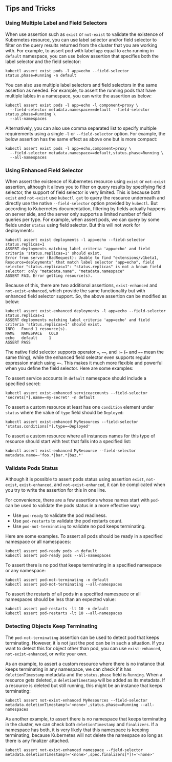## Tips and Tricks

### Using Multiple Label and Field Selectors

When use assertion such as `exist` or `not-exist` to validate the existence of Kubernetes resource, you can use label selector and/or field selector to filter on the query results returned from the cluster that you are working with. For example, to assert pod with label `app` equal to `echo` running in `default` namespace, you can use below assertion that specifies both the label selector and the field selector:
```shell
kubectl assert exist pods -l app=echo --field-selector status.phase=Running -n default
```

You can also use multiple label selectors and field selectors in the same assertion as needed. For example, to assert the running pods that have multiple lables in a namespace, you can write the assertion as below:
```shell
kubectl assert exist pods -l app=echo -l component=proxy \
  --field-selector metadata.namespace==default --field-selector status.phase=Running \
  --all-namespaces
```

Alternatively, you can also use comma separated list to specify multiple requirements using a single `-l` or `--field-selector` option. For example, the below assertion has the same effect as above one but is more compact:
```shell
kubectl assert exist pods -l app=echo,component=proxy \
  --field-selector metadata.namespace==default,status.phase=Running \
  --all-namespaces
```

### Using Enhanced Field Selector

When assert the existence of Kubernetes resource using `exist` or `not-exist` assertion, although it allows you to filter on query results by specifying field selector, the support of field selector is very limited. This is because both `exist` and `not-exist` use `kubectl get` to query the resource underneath and directly use the native `--field-selector` option provided by `kubectl`. But according to Kubernetes documentation, filtering by fields actually happens on server side, and the server only supports a limited number of field queries per type. For example, when assert pods, we can query by some fields under `status` using field selector. But this will not work for deployments:
```shell
kubectl assert exist deployments -l app=echo --field-selector status.replicas=1
ASSERT deployments matching label criteria 'app=echo' and field criteria 'status.replicas=1' should exist.
Error from server (BadRequest): Unable to find "extensions/v1beta1, Resource=deployments" that match label selector "app=echo", field selector "status.replicas=1": "status.replicas" is not a known field selector: only "metadata.name", "metadata.namespace"
ASSERT FAIL Error getting resource(s).
```

Because of this, there are two additional assertions, `exist-enhanced` and `not-exist-enhanced`, which provide the same functionality but with enhanced field selector support. So, the above assertion can be modified as below:
```shell
kubectl assert exist-enhanced deployments -l app=echo --field-selector status.replicas=1
ASSERT deployments matching label criteria 'app=echo' and field criteria 'status.replicas=1' should exist.
INFO   Found 1 resource(s).
NAME   NAMESPACE   COL0
echo   default     1
ASSERT PASS
```

The native field selector supports operator `=`, `==`, and `!=` (`=` and `==` mean the same thing), while the enhanced field selector even supports regular expression match using `=~`. This makes it much more flexible and powerful when you define the field selector. Here are some examples:

To assert service accounts in `default` namespace should include a specified secret:
```shell
kubectl assert exist-enhanced serviceaccounts --field-selector 'secrets[*].name=~my-secret' -n default
```

To assert a custom resource at least has one `condition` element under `status` where the value of `type` field should be `Deployed`:
```shell
kubectl assert exist-enhanced MyResources --field-selector 'status.conditions[*].type=~Deployed'
```

To assert a custom resource where all instances names for this type of resource should start with text that falls into a specified list:
```shell
kubectl assert exist-enhanced MyResource --field-selector metadata.name=~'foo.*|bar.*|baz.*'
```

### Validate Pods Status

Although it is possible to assert pods status using assertion `exist`, `not-exist`, `exist-enhanced`, and `not-exist-enhanced`, it can be complicated when you try to write the assertion for this in one line.

For convenience, there are a few assertions whose names start with `pod-` can be used to validate the pods status in a more effective way:
* Use `pod-ready` to validate the pod readiness.
* Use `pod-restarts` to validate the pod restarts count.
* Use `pod-not-terminating` to validate no pod keeps terminating.

Here are some examples. To assert all pods should be ready in a specified namespace or all namespaces:
```shell
kubectl assert pod-ready pods -n default
kubectl assert pod-ready pods --all-namespaces
```

To assert there is no pod that keeps terminating in a specified namespace or any namespace:
```shell
kubectl assert pod-not-terminating -n default
kubectl assert pod-not-terminating --all-namespaces
```

To assert the restarts of all pods in a specified namespace or all namespaces should be less than an expected value:
```shell
kubectl assert pod-restarts -lt 10 -n default
kubectl assert pod-restarts -lt 10 --all-namespaces
```

### Detecting Objects Keep Terminating

The `pod-not-terminating` assertion can be used to detect pod that keeps terminating. However, it is not just the pod can be in such a situation. If you want to detect this for object other than pod, you can use `exist-enhanced`, `not-exist-enhanced`, or write your own.

As an example, to assert a custom resource where there is no instance that keeps terminating in any namespace, we can check if it has `deletionTimestamp` metadata and the `status.phase` field is `Running`. When a resource gets deleted, a `deletionTimestamp` will be added as its metadata. If a resource is deleted but still running, this might be an instance that keeps terminating:
```shell
kubectl assert not-exist-enhanced MyResources --field-selector metadata.deletionTimestamp!='<none>',status.phase==Running --all-namespaces
```

As another example, to assert there is no namespace that keeps terminating in the cluster, we can check both `deletionTimestamp` and `finalizers`. If a namespace has both, it is very likely that this namespace is keeping terminating, because Kubernetes will not delete the namespace so long as there is any finalizer attached.
```shell
kubectl assert not-exist-enhanced namespace --field-selector metadata.deletionTimestamp!='<none>',spec.finalizers[*]!='<none>'
```
